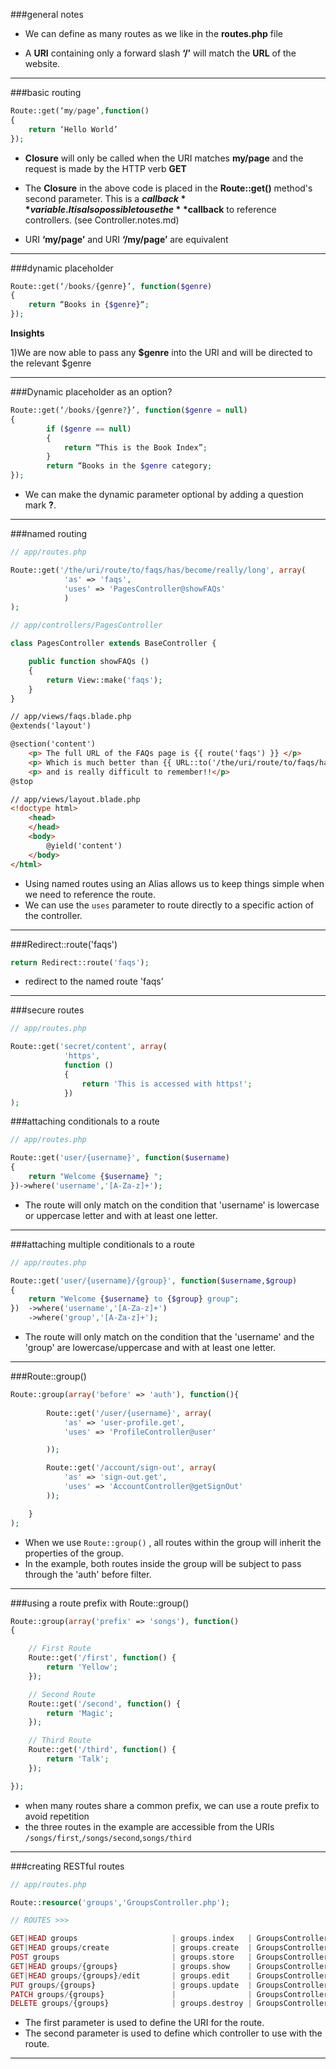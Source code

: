 ###general notes


* We can define as many routes as we like in the **routes.php** file

* A **URI** containing only a forward slash **‘/’** will match the **URL** of the website.

___

###basic routing

```php
Route::get(‘my/page’,function()
{ 
	return ‘Hello World’
});
```

* **Closure** will only be called when the URI matches **my/page** and the request is made by the HTTP verb **GET**

* The **Closure** in the above code is placed in the **Route::get()** method's second parameter.  This is a **$callback** variable.  It is also possible to use the **$callback** to reference controllers. (see Controller.notes.md)    


* URI **‘my/page’** and URI **‘/my/page’** are equivalent

___




###dynamic placeholder

```php
Route::get(‘/books/{genre}’, function($genre)
{ 
	return “Books in {$genre}“; 
}); 
```

**Insights**

1)We are now able to pass any **$genre** into the URI and will be directed to the relevant $genre

___

###Dynamic placeholder as an option?

```php
Route::get(‘/books/{genre?}’, function($genre = null)
{ 
		if ($genre == null) 
		{
			return “This is the Book Index”;
		}
		return “Books in the $genre category;
});
```

* We can make the dynamic parameter optional by adding a question mark **?**.  

____

###named routing

```php
// app/routes.php

Route::get('/the/uri/route/to/faqs/has/become/really/long', array(
			'as' => 'faqs',
			'uses' => 'PagesController@showFAQs'
			)
);
```

```php
// app/controllers/PagesController

class PagesController extends BaseController {

	public function showFAQs ()
	{
		return View::make('faqs');
	}
}
```

```html
// app/views/faqs.blade.php
@extends('layout')

@section('content')
	<p> The full URL of the FAQs page is {{ route('faqs') }} </p>
    <p> Which is much better than {{ URL::to('/the/uri/route/to/faqs/has/become/really/long') }}</p>
	<p> and is really difficult to remember!!</p>
@stop
```

```html
// app/views/layout.blade.php
<!doctype html>
	<head>
	</head>
	<body>
		@yield('content')
	</body>
</html>
```

* Using named routes using an Alias allows us to keep things simple when we need to reference the route.
* We can use the `uses` parameter to route directly to a specific action of the controller.

___

###Redirect::route('faqs')

```php
return Redirect::route('faqs');
```

* redirect to the named route 'faqs'

___

###secure routes

```php
// app/routes.php

Route::get('secret/content', array(
			'https',
			function ()
			{
				return 'This is accessed with https!';
			})
);
``` 

###attaching conditionals to a route

```php
// app/routes.php

Route::get('user/{username}', function($username)
{
    return "Welcome {$username} ";
})->where('username','[A-Za-z]+');
```

* The route will only match on the condition that 'username' is lowercase or uppercase letter and with at least one letter.

___

###attaching multiple conditionals to a route

```php
// app/routes.php

Route::get('user/{username}/{group}', function($username,$group)
{
    return "Welcome {$username} to {$group} group";
})	->where('username','[A-Za-z]+')
	->where('group','[A-Za-z]+');
```

* The route will only match on the condition that the 'username' and the 'group' are lowercase/uppercase and with at least one letter.

---

###Route::group()

```php
Route::group(array('before' => 'auth'), function(){
      
        Route::get('/user/{username}', array(
            'as' => 'user-profile.get',
            'uses' => 'ProfileController@user'

        ));

        Route::get('/account/sign-out', array(
            'as' => 'sign-out.get',
            'uses' => 'AccountController@getSignOut'
        ));

    }
);
```
* When we use `Route::group()` , all routes within the group will inherit the properties of the group.
* In the example, both routes inside the group will be subject to pass through the 'auth' before filter. 

___

###using a route prefix with Route::group()
```php
Route::group(array('prefix' => 'songs'), function()
{

    // First Route
    Route::get('/first', function() {
        return 'Yellow';
    });

    // Second Route
    Route::get('/second', function() {
        return 'Magic';
    });

    // Third Route
    Route::get('/third', function() {
        return 'Talk';
    });

});
```

* when many routes share a common prefix, we can use a route prefix to avoid repetition
* the three routes in the example are accessible from the URIs `/songs/first`,`/songs/second`,`songs/third`

___

###creating RESTful routes

```php
// app/routes.php

Route::resource('groups','GroupsController.php');
```

```php
// ROUTES >>> 

GET|HEAD groups                 	| groups.index   | GroupsController@index    
GET|HEAD groups/create              | groups.create  | GroupsController@create   
POST groups                       	| groups.store   | GroupsController@store   
GET|HEAD groups/{groups}            | groups.show    | GroupsController@show    
GET|HEAD groups/{groups}/edit       | groups.edit    | GroupsController@edit   
PUT groups/{groups}               	| groups.update  | GroupsController@update  
PATCH groups/{groups}               |                | GroupsController@update   
DELETE groups/{groups}              | groups.destroy | GroupsController@destroy  
```

* The first parameter is used to define the URI for the route.  
* The second parameter is used to define which controller to use with the route. 

___


